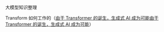 大模型知识整理



Transform 如何工作的（[由于 Transformer 的诞生，生成式 AI 成为可能](https://baoyu.io/pages/ft/generative-ai)[由于 Transformer 的诞生，生成式 AI 成为可能](https://baoyu.io/pages/ft/generative-ai)）






